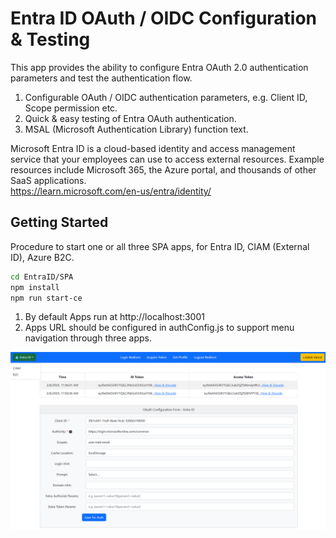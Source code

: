 # Entra ID OAuth / OIDC Configuration & Testing

This app provides the ability to configure Entra OAuth 2.0 authentication parameters and test the authentication flow.

1. Configurable OAuth / OIDC authentication parameters, e.g. Client ID, Scope permission etc.
2. Quick & easy testing of Entra OAuth authentication.
3. MSAL (Microsoft Authentication Library) function text.

Microsoft Entra ID is a cloud-based identity and access management service that your employees can use to access external resources. Example resources include Microsoft 365, the Azure portal, and thousands of other SaaS applications.  
https://learn.microsoft.com/en-us/entra/identity/

## Getting Started

Procedure to start one or all three SPA apps, for Entra ID, CIAM (External ID), Azure B2C.
   ```bash
   cd EntraID/SPA
   npm install
   npm run start-ce
   ```

1. By default Apps run at http://localhost:3001
2. Apps URL should be configured in authConfig.js to support menu navigation through three apps.

![Screenshot](../ReadmeFiles/EntraOauth.png)

